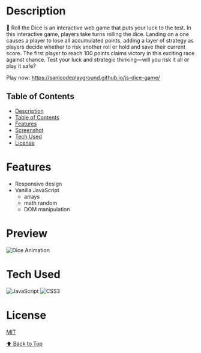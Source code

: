 # Description

🎲 Roll the Dice is an interactive web game that puts your luck to the test. In this interactive game, players take turns rolling the dice. Landing on a one causes a player to lose all accumulated points, adding a layer of strategy as players decide whether to risk another roll or hold and save their current score. The first player to reach 100 points claims victory in this exciting race against chance. Test your luck and strategic thinking—will you risk it all or play it safe?

Play now: https://sanicodeplayground.github.io/js-dice-game/

## Table of Contents

- [Description](#description)
- [Table of Contents](#table-of-contents)
- [Features](#features)
- [Screenshot](#screenshot)
- [Tech Used](#tech-used)
- [License](#license)

# Features
- Responsive design
- Vanilla JavaScript
  - arrays
  - math random
  - DOM manipulation


# Preview
![Dice Animation](https://i.ibb.co/KNy2Hry/dice.gif)
 
# Tech Used
![JavaScript](https://img.shields.io/badge/javascript-%23323330.svg?style=for-the-badge&logo=javascript&logoColor=%23F7DF1E) ![CSS3](https://img.shields.io/badge/css3-%231572B6.svg?style=for-the-badge&logo=css3&logoColor=white)


# License
[MIT](https://choosealicense.com/licenses/mit/)


[⬆ Back to Top](#table-of-contents)
